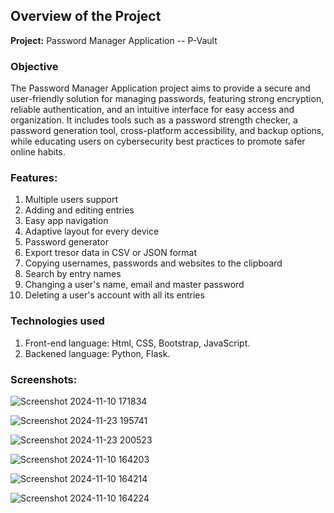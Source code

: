 ## Overview of the Project
**Project:** Password Manager Application -- P-Vault

### Objective
The Password Manager Application project aims to provide a secure and user-friendly solution for managing passwords, featuring strong encryption, reliable authentication, and an intuitive interface for easy access and organization. It includes tools such as a password strength checker, a password generation tool, cross-platform accessibility, and backup options, while educating users on cybersecurity best practices to promote safer online habits.

### Features:
1. Multiple users support
2. Adding and editing entries
3. Easy app navigation
4. Adaptive layout for every device
5. Password generator
6. Export tresor data in CSV or JSON format
7. Copying usernames, passwords and websites to the clipboard
8. Search by entry names
9. Changing a user's name, email and master password
10. Deleting a user's account with all its entries

### Technologies used
1. Front-end language: Html, CSS, Bootstrap, JavaScript.
2. Backened language: Python, Flask.

### Screenshots:

![Screenshot 2024-11-10 171834](https://github.com/user-attachments/assets/3e50dec5-cf5c-417b-8de1-68a195626a7d)

![Screenshot 2024-11-23 195741](https://github.com/user-attachments/assets/9b43a5be-4df6-4f0d-943a-0fe20b0f4bc0)

![Screenshot 2024-11-23 200523](https://github.com/user-attachments/assets/da605514-a806-497a-8900-3792c254f703)

![Screenshot 2024-11-10 164203](https://github.com/user-attachments/assets/8264cfda-bbfb-4da8-b96f-350149ab1e9d)

![Screenshot 2024-11-10 164214](https://github.com/user-attachments/assets/563fb7e2-4b42-482c-8098-4e5deda0ba88)

![Screenshot 2024-11-10 164224](https://github.com/user-attachments/assets/a2fc7fbd-d2c9-429f-b7fb-042dd1340c11)



